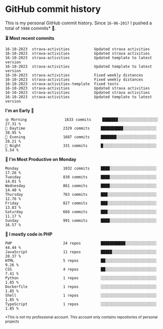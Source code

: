 # GitHub commit history
This is my personal GitHub commit history. Since <!--START_SECTION:first-commit-date-->`16-06-2017`<!--END_SECTION:first-commit-date--> I pushed a total of <!--START_SECTION:total-commit-count-->`5980`<!--END_SECTION:total-commit-count--> commits* 🎉.

<!--START_SECTION:most-recent-commits-->
**⏳ Most recent commits**
                                        
```text
16-10-2023  strava-activities           Updated strava activities
16-10-2023  strava-activities           Updated strava activities
16-10-2023  strava-activities           Updated template to latest version
16-10-2023  strava-activities           Updated template to latest version
16-10-2023  strava-activities           Fixed weekly distances
16-10-2023  strava-activities           Fixed weekly distances
16-10-2023  strava-activities-template  Fixed tests
16-10-2023  strava-activities           Updated strava activities
16-10-2023  strava-activities           Updated strava activities
16-10-2023  strava-activities           Updated template to latest version
```
<!--END_SECTION:most-recent-commits-->  

<!--START_SECTION:commits-per-day-time-->
**I&#039;m an Early 🐤**

```text
🌞 Morning                 1633 commits     ███████░░░░░░░░░░░░░░░░░░   27.31 %
🌆 Daytime                 2329 commits     ██████████░░░░░░░░░░░░░░░   38.95 %
🌃 Evening                 1687 commits     ███████░░░░░░░░░░░░░░░░░░   28.21 %
🌙 Night                   331 commits      █░░░░░░░░░░░░░░░░░░░░░░░░   5.54 %
```
<!--END_SECTION:commits-per-day-time-->  

<!--START_SECTION:commits-per-weekday-->
**📅 I&#039;m Most Productive on Monday**

```text
Monday                    1032 commits     ████░░░░░░░░░░░░░░░░░░░░░   17.26 %
Tuesday                   838 commits      ████░░░░░░░░░░░░░░░░░░░░░   14.01 %
Wednesday                 861 commits      ████░░░░░░░░░░░░░░░░░░░░░   14.40 %
Thursday                  763 commits      ███░░░░░░░░░░░░░░░░░░░░░░   12.76 %
Friday                    827 commits      ███░░░░░░░░░░░░░░░░░░░░░░   13.83 %
Saturday                  668 commits      ███░░░░░░░░░░░░░░░░░░░░░░   11.17 %
Sunday                    991 commits      ████░░░░░░░░░░░░░░░░░░░░░   16.57 %
```
<!--END_SECTION:commits-per-weekday-->  

<!--START_SECTION:repos-per-language-->
**💬 I mostly code in PHP**

```text
PHP                       24 repos         ███████████░░░░░░░░░░░░░░   44.44 %
JavaScript                11 repos         █████░░░░░░░░░░░░░░░░░░░░   20.37 %
HTML                      5 repos          ██░░░░░░░░░░░░░░░░░░░░░░░   9.26 %
CSS                       4 repos          ██░░░░░░░░░░░░░░░░░░░░░░░   7.41 %
Python                    1 repos          ░░░░░░░░░░░░░░░░░░░░░░░░░   1.85 %
Dockerfile                1 repos          ░░░░░░░░░░░░░░░░░░░░░░░░░   1.85 %
Shell                     1 repos          ░░░░░░░░░░░░░░░░░░░░░░░░░   1.85 %
TypeScript                1 repos          ░░░░░░░░░░░░░░░░░░░░░░░░░   1.85 %
```
<!--END_SECTION:repos-per-language-->  

<sub>*This is not my professional account. This account only contains repositories of personal projects</sub>
